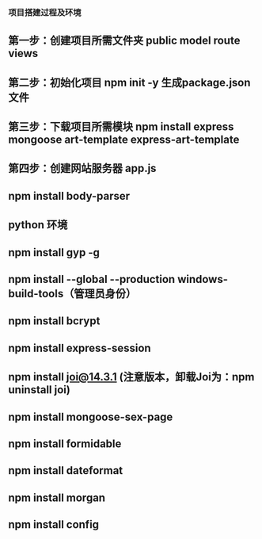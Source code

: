 ### 项目搭建过程及环境

## 第一步：创建项目所需文件夹 public model route views

## 第二步：初始化项目 npm init -y 生成package.json文件

## 第三步：下载项目所需模块 npm install express mongoose art-template express-art-template

## 第四步：创建网站服务器 app.js

## npm install body-parser

##  python 环境

##  npm install gyp -g

##  npm install --global --production windows-build-tools（管理员身份）

##  npm install bcrypt

##  npm install express-session

##  npm install joi@14.3.1 (注意版本，卸载Joi为：npm uninstall joi)

##  npm install mongoose-sex-page

##  npm install formidable

##  npm install dateformat

##  npm install morgan

##  npm install config